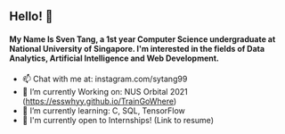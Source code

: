 ## Hello! 👋

#### My Name Is Sven Tang, a 1st year Computer Science undergraduate at National University of Singapore. I'm interested in the fields of Data Analytics, Artificial Intelligence and Web Development.
<!--
**EssWhyy/EssWhyy** is a ✨ _special_ ✨ repository because its `README.md` (this file) appears on your GitHub profile. -->

- 📫 Chat with me at: instagram.com/sytang99 
- 🔭 I’m currently Working on: NUS Orbital 2021 (https://esswhyy.github.io/TrainGoWhere)
- 🌱 I’m currently learning: C, SQL, TensorFlow
- 💬 I'm currently open to Internships! (Link to resume)

